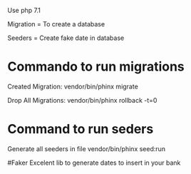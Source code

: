 Use php 7.1

Migration = To create a database

Seeders = Create fake date in database

# Commando to run migrations

Created Migration:
vendor/bin/phinx migrate

Drop All Migrations: 
vendor/bin/phinx rollback -t=0

# Command to run seders
Generate all seeders in file
vendor/bin/phinx seed:run

#Faker
Excelent lib to generate dates to insert in your bank 
